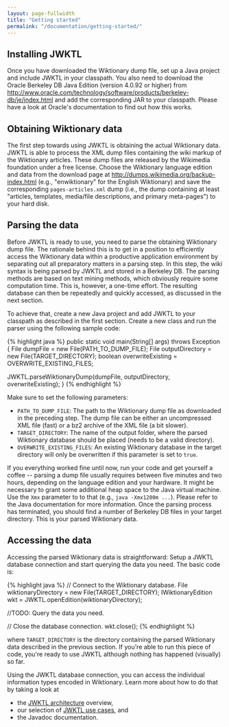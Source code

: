 ```yaml
---
layout: page-fullwidth
title: "Getting started"
permalink: "/documentation/getting-started/"
---
```


Installing JWKTL
----------------

Once you have downloaded the Wiktionary dump file, set up a Java project and include JWKTL in your classpath. You also need to download the Oracle Berkeley DB Java Edition (version 4.0.92 or higher) from http://www.oracle.com/technology/software/products/berkeley-db/je/index.html and add the corresponding JAR to your classpath. Please have a look at Oracle's documentation to find out how this works.


Obtaining Wiktionary data
-------------------------

The first step towards using JWKTL is obtaining the actual Wiktionary data. JWKTL is able to process the XML dump files containing the wiki markup of the Wiktionary articles. These dump files are released by the Wikimedia foundation under a free license. Choose the Wiktionary language edition and data from the download page at http://dumps.wikimedia.org/backup-index.html (e.g., "enwiktionary" for the English Wiktionary) and save the corresponding `pages-articles.xml` dump (i.e., the dump containing at least "articles, templates, media/file descriptions, and primary meta-pages") to your hard disk.


Parsing the data
----------------

Before JWKTL is ready to use, you need to parse the obtaining Wiktionary dump file. The rationale behind this is to get in a position to efficiently access the Wiktionary data within a productive application environment by separating out all preparatory matters in a parsing step. In this step, the wiki syntax is being parsed by JWKTL and stored in a Berkeley DB. The parsing methods are based on text mining methods, which  obviously require some computation time. This is, however, a one-time effort. The resulting database can then be repeatedly and quickly accessed, as discussed in the next section.

To achieve that, create a new Java project and add JWKTL to your classpath as described in the first section. Create a new class and run the parser using the following sample code:

{% highlight java %}
public static void main(String[] args) throws Exception {
  File dumpFile = new File(PATH_TO_DUMP_FILE);
  File outputDirectory = new File(TARGET_DIRECTORY);
  boolean overwriteExisting = OVERWRITE_EXISTING_FILES;
    
  JWKTL.parseWiktionaryDump(dumpFile, outputDirectory, overwriteExisting);
}
{% endhighlight %}

Make sure to set the following parameters:
* `PATH_TO_DUMP_FILE`: The path to the Wiktionary dump file as downloaded in the preceding step. The dump file can be either an uncompressed XML file (fast) or a bz2 archive of the XML file (a bit slower).
* `TARGET_DIRECTORY`: The name of the output folder, where the parsed Wiktionary database should be placed (needs to be a valid directory).
* `OVERWRITE_EXISTING_FILES`: An existing Wiktionary database in the target directory will only be overwritten if this parameter is set to `true`.

If you everything worked fine until now, run your code and get yourself a coffee -- parsing a dump file usually requires between five minutes and two hours, depending on the language edition and your hardware. It might be necessary to grant some additional heap space to the Java virtual machine. Use the `Xmx` parameter to to that (e.g., `java -Xmx1200m ...`). Please refer to the Java documentation for more information. Once the parsing process has terminated, you should find a number of Berkeley DB files in your target directory. This is your parsed Wiktionary data.


Accessing the data
------------------

Accessing the parsed Wiktionary data is straightforward: Setup a JWKTL database connection and start querying the data you need. The basic code is:

{% highlight java %}
  // Connect to the Wiktionary database.
  File wiktionaryDirectory = new File(TARGET_DIRECTORY);
  IWiktionaryEdition wkt = JWKTL.openEdition(wiktionaryDirectory);

  //TODO: Query the data you need.

  // Close the database connection.
  wkt.close();
{% endhighlight %}

where `TARGET_DIRECTORY` is the directory containing the parsed Wiktionary data described in the previous section. If you're able to run this piece of code, you're ready to use JWKTL although nothing has happened (visually) so far.

Using the JWKTL database connection, you can access the individual information types encoded in Wiktionary. Learn more about how to do that by taking a look at 
* the [JWKTL architecture](/dkpro-jwktl/documentation/architecture/) overview,
* our selection of [JWKTL use cases](/dkpro-jwktl/documentation/use-cases/), and
* the Javadoc documentation.
